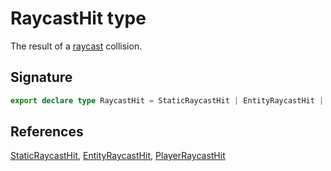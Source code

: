 # RaycastHit type

The result of a [raycast](https://developers.meta.com/horizon-worlds/reference/2.0.0/core_raycastgizmo#raycast) collision.

## Signature

```typescript
export declare type RaycastHit = StaticRaycastHit | EntityRaycastHit | PlayerRaycastHit;
```

## References

[StaticRaycastHit](https://developers.meta.com/horizon-worlds/reference/2.0.0/core_staticraycasthit), [EntityRaycastHit](https://developers.meta.com/horizon-worlds/reference/2.0.0/core_entityraycasthit), [PlayerRaycastHit](https://developers.meta.com/horizon-worlds/reference/2.0.0/core_playerraycasthit)